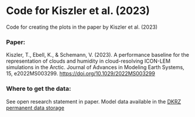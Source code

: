 # Code for Kiszler et al. (2023)
Code for creating the plots in the paper by Kiszler et al. (2023)

### Paper: 
Kiszler, T., Ebell, K., & Schemann, V. (2023). A performance baseline for the representation of clouds and humidity in cloud-resolving ICON-LEM simulations in the Arctic. Journal of Advances in Modeling Earth Systems, 15, e2022MS003299. https://doi.org/10.1029/2022MS003299 

### Where to get the data:
See open research statement in paper.
Model data available in the [DKRZ permanent data storage](hdl:21.14106/caa5a96169e6149e029fed49157b117599a959ae)
